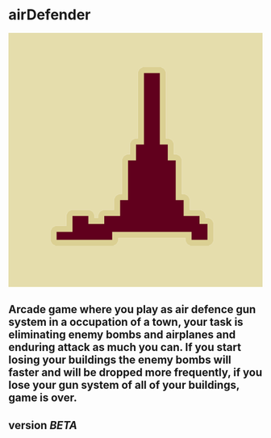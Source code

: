 <p align="center">
  

# airDefender
<img src="Assets/Sprites/AirRaid.png"/>

Arcade game where you play as air defence gun system in a occupation of a town, your task is eliminating enemy bombs and airplanes and enduring attack as much you can. If you start losing your buildings the enemy bombs will faster and will be dropped more frequently, if you lose your gun system of all of your buildings, game is over.
-------
version *BETA*
-------

</p>


